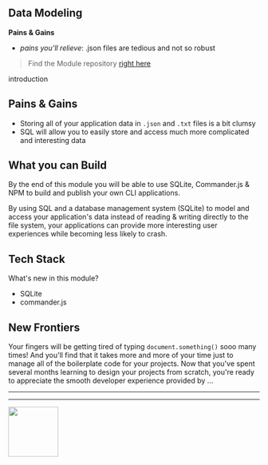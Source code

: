 ## Data Modeling

__Pains & Gains__
* _pains you’ll relieve_: .json files are tedious and not so robust

> Find the Module repository [right here](https://github.com/HackYourFutureBelgium/data-modeling/)

introduction

## Pains & Gains

* Storing all of your application data in `.json` and `.txt` files is a bit clumsy
* SQL will allow you to easily store and access much more complicated and interesting data

## What you can Build

By the end of this module you will be able to use SQLite, Commander.js & NPM to build and publish your own CLI applications.

By using SQL and a database management system (SQLite) to model and access your application's data instead of reading & writing directly to the file system, your applications can provide more interesting user experiences while becoming less likely to crash.

## Tech Stack

What's new in this module?

* SQLite
* commander.js

## New Frontiers

Your fingers will be getting tired of typing `document.something()` sooo many times!  And you'll find that it takes more and more of your time just to manage all of the boilerplate code for your projects.  Now that you've spent several months learning to design your projects from scratch, you're ready to appreciate the smooth developer experience provided by ...

<hr>
<hr>
<a href="https://hackyourfuture.be" target="_blank"><img
    src="https://user-images.githubusercontent.com/18554853/63941625-4c7c3d00-ca6c-11e9-9a76-8d5e3632fe70.jpg"
    width="100" height="100"></a>
